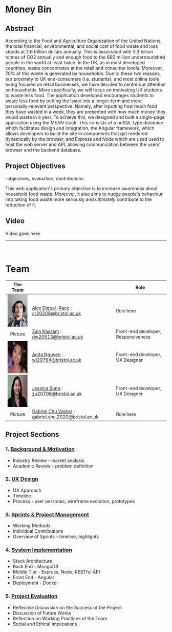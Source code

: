 # **Money Bin**

## Abstract

According to the Food and Agriculture Organization of the United Nations, the total financial, environmental, and social cost of food waste and loss stands at 2.6 trillion dollars annually. This is associated with 3.3 billion tonnes of CO2 annually and enough food to the 690 million undernourished people in the world at least twice. In the UK, as in most developed countries, waste concentrates at the retail and consumer levels. Moreover, 70% of this waste is generated by households. Due to these two reasons, our proximity to UK end-consumers (i.e. students), and most online tools being focused on retail businesses, we have decided to centre our attention on households. More specifically, we will focus on motivating UK students to waste less food. The application developed encourages students to waste less food by putting the issue into a longer-term and more personally-relevant perspective. Namely, after inputting how much food they have wasted in a week, they are presented with how much money they would waste in a year. To achieve this, we designed and built a single-page application using the MEAN stack. This consists of a noSQL type database which facilitates design and integration, the Angular framework, which allows developers to build the site in components that get rendered dynamically by the browser, and Express and Node which are used used to host the web server and API, allowing communication between the users’ browser and the backend database.


## Project Objectives

-objectives, evaluation, contributions

This web application's primary objective is to increase awareness about household food waste. Moreover, it also aims to nudge people's behaviour into taking food waste more seriously and ultimately contribute to the reduction of it.


## Video

Video goes here

***
<br>

# Team

| The Team    |             | Role        |
| :---------: | ----------- | ----------- |
| <img align="left" width="100" height="100" src="Portfolio/Images/glorious_leader_2.jpeg">| [Alex Digpal-Race](https://github.com/alexDigpalRace) : <cr20208@bristol.ac.uk>| Role here |
| Picture     |[Zain Kassam](https://github.com/Zainzzkk) : <dw20513@bristol.ac.uk>| Front-end developer, Responsiveness |
| <img align="left" width="100" height="100" src="Portfolio/Images/anita-profile.png">     |[Anita Nguyen](https://github.com/ng0c) : <wl20794@bristol.ac.uk>| Front-end developer, UX Designer |
| <img align="left" width="100" height="100" src="Portfolio/Images/profile_JS.jpg">     |[Jessica Sung](https://github.com/jessicaksung) : <zu20706@bristol.ac.uk>| Front-end developer, UX Designer |
| Picture     |[Gabriel Chu Valdez](https://github.com/gabrielchuv) : <gabriel.chu.2020@bristol.ac.uk>| Role here |

## **Project Sections**

### 1. [Background & Motivation](Portfolio/BackgroundAndMotivation.md)
* Industry Review - market analysis 
* Academic Review - problem definition 

### 2. [UX Design](Portfolio/UXDesign.md)
* UX Approach 
* Timeline 
* Process - user personas, wireframe evolution, prototypes 

### 3. [Sprints & Project Management](Portfolio/SprintsAndProjectManagement.md)
* Working Methods 
* Individual Contributions 
* Overview of Sprints - timeline, highlights 

### 4. [System Implementation](Portfolio/SystemImplementation.md)
* Stack Architecture
* Back End - MongoDB
* Middle Tier - Express, Node, RESTful API
* Front End - Angular
* Deployment - Docker

### 5. [Project Evaluation](Portfolio/ProjectEvaluation.md)
* Reflective Discussion on the Success of the Project
* Discussion of Future Works
* Reflection on Working Practices of the Team
* Social and Ethical Implications

